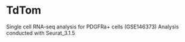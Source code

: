 # TdTom
Single cell RNA-seq analysis for PDGFRa+ cells (GSE146373)
Analysis conducted with Seurat_3.1.5
